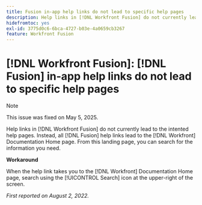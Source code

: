 ```yaml
---
title: Fusion in-app help links do not lead to specific help pages
description: Help links in [!DNL Workfront Fusion] do not currently lead to the intented help pages. Instead, all Fusion help links lead to the Workfront Documentation Home page. From this landing page, you can search for the information you need.
hidefromtoc: yes
exl-id: 3775d0c6-6bca-4727-b03e-4a0659cb3267
feature: Workfront Fusion
---
```

# [!DNL Workfront Fusion]: [!DNL Fusion] in-app help links do not lead to specific help pages

>[!NOTE]
>
>This issue was fixed on May 5, 2025.

Help links in [!DNL Workfront Fusion] do not currently lead to the intented help pages. Instead, all [!DNL Fusion] help links lead to the [!DNL Workfront] Documentation Home page. From this landing page, you can search for the information you need.

**Workaround**

When the help link takes you to the [!DNL Workfront] Documentation Home page, search using the [!UICONTROL Search] icon at the upper-right of the screen.

_First reported on August 2, 2022._
